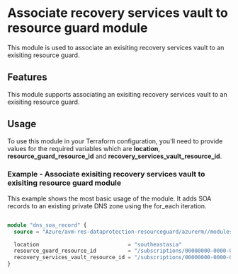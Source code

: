 # Associate recovery services vault to resource guard module

This module is used to associate an exisiting recovery services vault to an exisiting resource guard.

## Features

This module supports associating an exisiting recovery services vault to an exisiting resource guard.

## Usage

To use this module in your Terraform configuration, you'll need to provide values for the required variables which are **location**, **resource_guard_resource_id** and **recovery_services_vault_resource_id**.

### Example - Associate exisiting recovery services vault to exisiting resource guard module

This example shows the most basic usage of the module. It adds SOA records to an existing private DNS zone using the for_each iteration.

```terraform

module "dns_soa_record" {
  source = "Azure/avm-res-dataprotection-resourceguard/azurerm//modules/recovery_services_vault_association"

  location                            = "southeastasia"
  resource_guard_resource_id          = "/subscriptions/00000000-0000-0000-0000-000000000000/resourceGroups/myResourceGroup/providers/Microsoft.DataProtection/ResourceGuards/example-resource-guard"
  recovery_services_vault_resource_id = "/subscriptions/00000000-0000-0000-0000-000000000000/resourceGroups/myResourceGroup/providers/Microsoft.RecoveryServices/vaults/example-recovery-vault"
}

```
